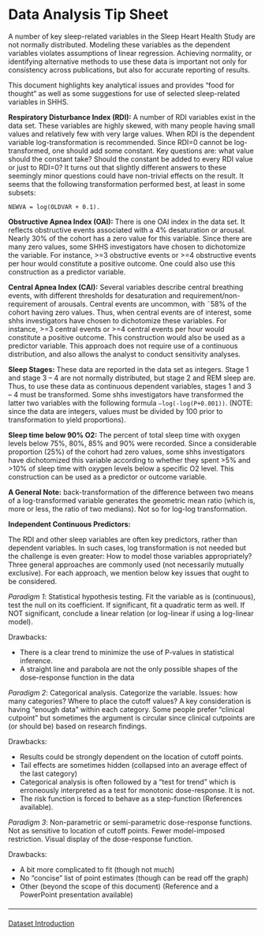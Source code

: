 # Data Analysis Tip Sheet

A number of key sleep-related variables in the Sleep Heart Health Study are not normally distributed.  Modeling these variables as the dependent variables violates assumptions of linear regression.  Achieving normality, or identifying alternative methods to use these data is important not only for consistency across publications, but also for accurate reporting of results.

This document highlights key analytical issues and provides “food for thought” as well as some suggestions for use of selected sleep-related variables in SHHS.

**Respiratory Disturbance Index (RDI):** A number of RDI variables exist in the data set. These variables are highly skewed, with many people having small values and relatively few with very large values.  When RDI is the dependent variable log-transformation is recommended.  Since RDI=0 cannot be log-transformed, one should add some constant.  Key questions are: what value should the constant take? Should the constant be added to every RDI value or just to RDI=0? It turns out that slightly different answers to these seemingly minor questions could have non-trivial effects on the result.  It seems that the following transformation performed best, at least in some subsets:

`NEWVA = log(OLDVAR + 0.1).`


**Obstructive Apnea Index (OAI):**  There is one OAI index in the data set. It reflects obstructive events associated with a 4% desaturation or arousal.  Nearly 30% of the cohort has a zero value for this variable.  Since there are many zero values, some SHHS investigators have chosen to dichotomize the variable. For instance, >=3 obstructive events or >=4 obstructive events per hour would constitute a positive outcome. One could also use this construction as a predictor variable.

**Central Apnea Index (CAI):**  Several variables describe central breathing events, with different thresholds for desaturation and requirement/non-requirement of arousals.  Central events are uncommon, with ˜58% of the cohort having zero values. Thus, when central events are of interest, some shhs investigators have chosen to dichotomize these variables. For instance, >=3 central events or >=4 central events per hour would constitute a positive outcome.  This construction would also be used as a predictor variable. This approach does not require use of a continuous distribution, and also allows the analyst to conduct sensitivity analyses.

**Sleep Stages:** These data are reported in the data set as integers. Stage 1 and stage 3 – 4 are not normally distributed, but stage 2 and REM sleep are. Thus, to use these data as continuous dependent variables, stages 1 and 3 – 4 must be transformed. Some shhs investigators have transformed the latter two variables with the following formula `–log(-log(P+0.001))`. (NOTE: since the data are integers, values must be divided by 100 prior to transformation to yield proportions).

**Sleep time below 90% O2:** The percent of total sleep time with oxygen levels below 75%, 80%, 85% and 90% were recorded. Since a considerable proportion (25%) of the cohort had zero values, some shhs investigators have dichotomized this variable according to whether they spent >5% and >10% of sleep time with oxygen levels below a specific O2 level. This construction can be used as a predictor or outcome variable.

**A General Note:**  back-transformation of the difference between two means of a log-transformed variable generates the geometric mean ratio (which is, more or less, the ratio of two medians). Not so for log-log transformation.

**Independent Continuous Predictors:**

The RDI and other sleep variables are often key predictors, rather than dependent variables. In such cases, log transformation is not needed but the challenge is even greater:  How to model those variables appropriately?  Three general approaches are commonly used (not necessarily mutually exclusive).  For each approach, we mention below key issues that ought to be considered.

_Paradigm 1_:  Statistical hypothesis testing. Fit the variable as is (continuous), test the null on its coefficient. If significant, fit a quadratic term as well.  If NOT significant, conclude a linear relation (or log-linear if using a log-linear model).

Drawbacks:

- There is a clear trend to minimize the use of P-values in statistical inference.
- A straight line and parabola are not the only possible shapes of the dose-response function in the data

_Paradigm 2_:  Categorical analysis.  Categorize the variable.  Issues:  how many categories?  Where to place the cutoff values?  A key consideration is having “enough data” within each category.  Some people prefer “clinical cutpoint” but sometimes the argument is circular since clinical cutpoints are (or should be) based on research findings.

Drawbacks:

- Results could be strongly dependent on the location of cutoff points.
- Tail effects are sometimes hidden (collapsed into an average effect of the last category)
- Categorical analysis is often followed by a “test for trend” which is erroneously interpreted as a test for monotonic dose-response. It is not.
- The risk function is forced to behave as a step-function
(References available).

_Paradigm 3_:  Non-parametric or semi-parametric dose-response functions. Not as sensitive to location of cutoff points. Fewer model-imposed restriction. Visual display of the dose-response function.

Drawbacks:

- A bit more complicated to fit (though not much)
- No “concise” list of point estimates (though can be read off the graph)
- Other (beyond the scope of this document)
(Reference and a PowerPoint presentation available)

<hr class="soften" style="margin-top: 20px;margin-bottom: 20px;"/>

<div class="center">
<div class="btn-group">
  <a href=":pages_path:/3-dataset-introduction.md" class="btn btn-success">
    Dataset Introduction
    <span class="glyphicon glyphicon-chevron-right"></span>
  </a>
</div>
</div>

